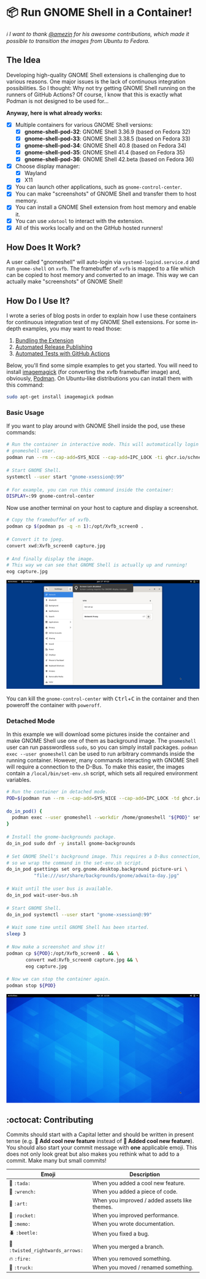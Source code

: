 # 📦 Run GNOME Shell in a Container!

_:information_source: I want to thank [@amezin](https://github.com/amezin) for his awesome contributions, which made it possible to transition the images from Ubuntu to Fedora._

## The Idea

Developing high-quality GNOME Shell extensions is challenging due to various reasons.
One major issues is the lack of continuous integration possibilities.
So I thought: Why not try getting GNOME Shell running on the runners of GitHub Actions?
Of course, I know that this is exactly what Podman is not designed to be used for...

**Anyway, here is what already works:**
- [x] Multiple containers for various GNOME Shell versions:
  - [x] **gnome-shell-pod-32**: GNOME Shell 3.36.9 (based on Fedora 32)
  - [x] **gnome-shell-pod-33**: GNOME Shell 3.38.5 (based on Fedora 33)
  - [x] **gnome-shell-pod-34**: GNOME Shell 40.8 (based on Fedora 34)
  - [x] **gnome-shell-pod-35**: GNOME Shell 41.4 (based on Fedora 35)
  - [x] **gnome-shell-pod-36**: GNOME Shell 42.beta (based on Fedora 36)
- [x] Choose display manager:
  - [x] Wayland
  - [x] X11
- [x] You can launch other applications, such as `gnome-control-center`.
- [x] You can make "screenshots" of GNOME Shell and transfer them to host memory.
- [x] You can install a GNOME Shell extension from host memory and enable it.
- [x] You can use `xdotool` to interact with the extension.
- [x] All of this works locally and on the GitHub hosted runners!

## How Does It Work?

A user called "gnomeshell" will auto-login via `systemd-logind.service.d` and run `gnome-shell` on `xvfb`.
The framebuffer of `xvfb` is mapped to a file which can be copied to host memory and converted to an image.
This way we can actually make "screenshots" of GNOME Shell!

## How Do I Use It?

I wrote a series of blog posts in order to explain how I use these containers for continuous integration test of my GNOME Shell extensions.
For some in-depth examples, you may want to read those:

1. [Bundling the Extension](http://schneegans.github.io/tutorials/2022/02/28/gnome-shell-extensions-ci-01)
2. [Automated Release Publishing](http://schneegans.github.io/tutorials/2022/03/01/gnome-shell-extensions-ci-02)
3. [Automated Tests with GitHub Actions](http://schneegans.github.io/tutorials/2022/03/02/gnome-shell-extensions-ci-03)


Below, you'll find some simple examples to get you started.
You will need to install [imagemagick](https://imagemagick.org/index.php) (for converting the xvfb framebuffer image) and, obviously, [Podman](https://podman.io/).
On Ubuntu-like distributions you can install them with this command:

```bash
sudo apt-get install imagemagick podman
```

### Basic Usage

If you want to play around with GNOME Shell inside the pod, use these commands:

```bash
# Run the container in interactive mode. This will automatically login the
# gnomeshell user.
podman run --rm --cap-add=SYS_NICE --cap-add=IPC_LOCK -ti ghcr.io/schneegans/gnome-shell-pod-33

# Start GNOME Shell.
systemctl --user start "gnome-xsession@:99"

# For example, you can run this command inside the container:
DISPLAY=:99 gnome-control-center
```

Now use another terminal on your host to capture and display a screenshot.

```bash
# Copy the framebuffer of xvfb.
podman cp $(podman ps -q -n 1):/opt/Xvfb_screen0 .

# Convert it to jpeg.
convert xwd:Xvfb_screen0 capture.jpg

# And finally display the image.
# This way we can see that GNOME Shell is actually up and running!
eog capture.jpg
```

<p align="center">
  <img src="pictures/capture2.jpg" />
</p>

You can kill the `gnome-control-center` with <kbd>Ctrl</kbd>+<kbd>C</kbd> in the container and then poweroff the container with `poweroff`.


### Detached Mode

In this example we will download some pictures inside the container and make GNOME Shell use one of them as background image.
The `gnomeshell` user can run passwordless `sudo`, so you can simply install packages.
`podman exec --user gnomeshell` can be used to run arbitrary commands inside the running container. However, many commands interacting with GNOME Shell will require a connection to the D-Bus. To make this easier, the images contain a `/local/bin/set-env.sh` script, which sets all required environment variables.

```bash
# Run the container in detached mode.
POD=$(podman run --rm --cap-add=SYS_NICE --cap-add=IPC_LOCK -td ghcr.io/schneegans/gnome-shell-pod-33)

do_in_pod() {
  podman exec --user gnomeshell --workdir /home/gnomeshell "${POD}" set-env.sh "$@"
}

# Install the gnome-backgrounds package.
do_in_pod sudo dnf -y install gnome-backgrounds

# Set GNOME Shell's background image. This requires a D-Bus connection,
# so we wrap the command in the set-env.sh script.
do_in_pod gsettings set org.gnome.desktop.background picture-uri \
          "file:///usr/share/backgrounds/gnome/adwaita-day.jpg"

# Wait until the user bus is available.
do_in_pod wait-user-bus.sh 

# Start GNOME Shell.
do_in_pod systemctl --user start "gnome-xsession@:99"

# Wait some time until GNOME Shell has been started.
sleep 3

# Now make a screenshot and show it!
podman cp ${POD}:/opt/Xvfb_screen0 . && \
       convert xwd:Xvfb_screen0 capture.jpg && \
       eog capture.jpg

# Now we can stop the container again.
podman stop ${POD}
```

<p align="center">
  <img src="pictures/capture5.jpg" />
</p>

<!--

### Testing an Extension

In this example, we will start the container, install and enable an extension from extensions.gnome.org and finally create a screenshot.
Enabling the extension involves restarting GNOME Shell.
To simplify this process, another script (`/home/gnomeshell/enable-extension.sh`) is contained in the images.

```bash
# Run the container in detached mode.
podman run --rm -td ghcr.io/schneegans/gnome-shell:3.38

# Wait some time to make sure that GNOME Shell has been started.
sleep 5

# Download an extension.
wget https://extensions.gnome.org/extension-data/dash-to-paneljderose9.github.com.v40.shell-extension.zip

# Rename it to UUID.zip. This is expected by the enable-extension.sh script.
mv dash-to-paneljderose9.github.com.v40.shell-extension.zip \
   dash-to-panel@jderose9.github.com.zip

# Copy the archive to the container.
podman cp dash-to-panel@jderose9.github.com.zip $(podman ps -q -n 1):/home/gnomeshell/

# Execute the install script. This installs the extension, restarts GNOME Shell and
# finally enables the extension.
podman exec --user gnomeshell --workdir /home/gnomeshell $(podman ps -q -n 1) ./set-env.sh \
       ./enable-extension.sh dash-to-panel@jderose9.github.com

# Wait some time to make sure that GNOME Shell has been restarted.
sleep 2

# Then make a "screenshot" and display the image.
podman cp $(podman ps -q -n 1):/opt/Xvfb_screen0 . && \
      convert xwd:Xvfb_screen0 capture.jpg && \
      eog capture.jpg

# Finally stop the container.
podman stop $(podman ps -q -n 1)
```

<p align="center">
  <img src="pictures/capture4.jpg" />
</p>


### Interacting with GNOME Shell

If you started the container in detached mode, you can execute commands inside the container using `podman exec`. In this example we will use `xdotool` to simulate mouse input.

```bash
# Run the container in detached mode.
POD=$(podman run --rm --cap-add=SYS_NICE --cap-add=IPC_LOCK -td ghcr.io/schneegans/gnome-shell-pod-33)

do_in_pod() {
  podman exec --user gnomeshell --workdir /home/gnomeshell "${POD}" set-env.sh "$@"
}

# Wait until the user bus is available.
do_in_pod wait-user-bus.sh 

# Start GNOME Shell.
do_in_pod systemctl --user start "gnome-xsession@:99"

# Wait some time until GNOME Shell has been started.
sleep 5

# Click the activities button.
do_in_pod xdotool mousemove 20 10 click 1 && sleep 1

# Click the applications grid button.
do_in_pod xdotool mousemove 50 550 click 1 && sleep 1

# Then make a "screenshot" and display the image.
podman cp ${POD}:/opt/Xvfb_screen0 . && \
       convert xwd:Xvfb_screen0 capture.jpg && \
       eog capture.jpg

# Finally stop the container.
podman stop ${POD}
```

<p align="center">
  <img src="pictures/capture3.jpg" />
</p>


### Using This in a GitHub Action

When you try to use this container in a GitHub actions workflow, you will need to run podman with `sudo` (for whatever reason).
But it works! Once the workflow run is finished, you can download the screenshot as artifact.

```yaml
name: Tests

on:
  push:
    branches:
      - '**'
  pull_request:
    branches:
      - '**'

jobs:
  test:
    runs-on: ubuntu-latest
    steps:
    - name: Run GNOME Shell
      run: |
        sudo apt-get install imagemagick -qq
        POD=$(sudo podman run --rm -td ghcr.io/schneegans/gnome-shell:3.38)
        sleep 5
        sudo podman cp $POD:/opt/Xvfb_screen0 . && convert xwd:Xvfb_screen0 capture.jpg
        sudo podman stop $POD
    - name: Upload Screenshot
      uses: actions/upload-artifact@v2
      with:
        name: screenshot
        path: capture.jpg
```

A real-world example can be seen in the [repository of Fly-Pie](https://github.com/Schneegans/Fly-Pie). Here, a [run-test.sh](https://github.com/Schneegans/Fly-Pie/blob/develop/scripts/run-tests.sh) script executes all the tests on a container. This script can be run locally as well as on the runners of GitHub.

-->

## :octocat: Contributing

Commits should start with a Capital letter and should be written in present tense (e.g. __:tada: Add cool new feature__ instead of __:tada: Added cool new feature__).
You should also start your commit message with **one** applicable emoji.
This does not only look great but also makes you rethink what to add to a commit. Make many but small commits!

Emoji | Description
------|------------
:tada: `:tada:` | When you added a cool new feature.
:wrench: `:wrench:` | When you added a piece of code.
:art: `:art:` | When you improved / added assets like themes.
:rocket: `:rocket:` | When you improved performance.
:memo: `:memo:` | When you wrote documentation.
:beetle: `:beetle:` | When you fixed a bug.
:twisted_rightwards_arrows: `:twisted_rightwards_arrows:` | When you merged a branch.
:fire: `:fire:` | When you removed something.
:truck: `:truck:` | When you moved / renamed something.
